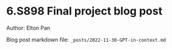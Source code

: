 # 6.S898 Final project blog post

Author: Elton Pan

Blog post markdown file: `_posts/2022-11-30-GPT-in-context.md`
